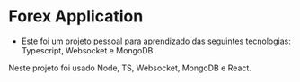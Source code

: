 # Forex Application

- Este foi um projeto pessoal para aprendizado das seguintes tecnologias: 
Typescript, Websocket e MongoDB.

Neste projeto foi usado Node, TS, Websocket, MongoDB e React.
